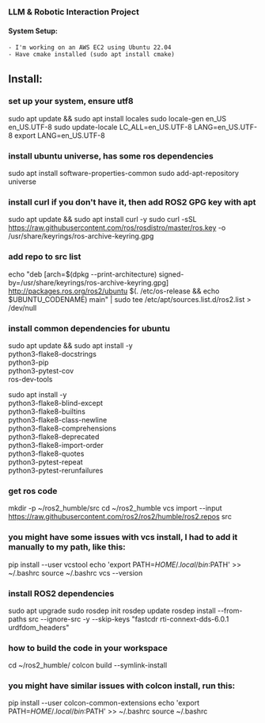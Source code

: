 ### LLM & Robotic Interaction Project

#### System Setup:
	- I'm working on an AWS EC2 using Ubuntu 22.04
	- Have cmake installed (sudo apt install cmake)

## Install:

### set up your system, ensure utf8
sudo apt update && sudo apt install locales
sudo locale-gen en_US en_US.UTF-8
sudo update-locale LC_ALL=en_US.UTF-8 LANG=en_US.UTF-8
export LANG=en_US.UTF-8

### install ubuntu universe, has some ros dependencies
sudo apt install software-properties-common
sudo add-apt-repository universe

### install curl if you don't have it, then add ROS2 GPG key with apt 
sudo apt update && sudo apt install curl -y
sudo curl -sSL https://raw.githubusercontent.com/ros/rosdistro/master/ros.key -o /usr/share/keyrings/ros-archive-keyring.gpg

### add repo to src list
echo "deb [arch=$(dpkg --print-architecture) signed-by=/usr/share/keyrings/ros-archive-keyring.gpg] http://packages.ros.org/ros2/ubuntu $(. /etc/os-release && echo $UBUNTU_CODENAME) main" | sudo tee /etc/apt/sources.list.d/ros2.list > /dev/null

### install common dependencies for ubuntu
sudo apt update && sudo apt install -y \
  python3-flake8-docstrings \
  python3-pip \
  python3-pytest-cov \
  ros-dev-tools

sudo apt install -y \
   python3-flake8-blind-except \
   python3-flake8-builtins \
   python3-flake8-class-newline \
   python3-flake8-comprehensions \
   python3-flake8-deprecated \
   python3-flake8-import-order \
   python3-flake8-quotes \
   python3-pytest-repeat \
   python3-pytest-rerunfailures

### get ros code
mkdir -p ~/ros2_humble/src
cd ~/ros2_humble
vcs import --input https://raw.githubusercontent.com/ros2/ros2/humble/ros2.repos src

### you might have some issues with vcs install, I had to add it manually to my path, like this: 
pip install --user vcstool
echo 'export PATH=$HOME/.local/bin:$PATH' >> ~/.bashrc
source ~/.bashrc
vcs --version

### install ROS2 dependencies 
sudo apt upgrade
sudo rosdep init
rosdep update
rosdep install --from-paths src --ignore-src -y --skip-keys "fastcdr rti-connext-dds-6.0.1 urdfdom_headers"

### how to build the code in your workspace
cd ~/ros2_humble/
colcon build --symlink-install

### you might have similar issues with colcon install, run this:
pip install --user colcon-common-extensions
echo 'export PATH=$HOME/.local/bin:$PATH' >> ~/.bashrc
source ~/.bashrc

